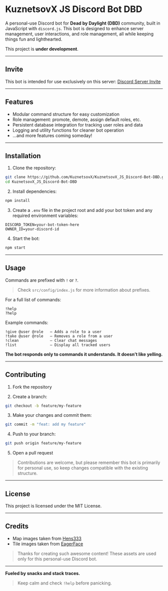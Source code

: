 # KuznetsovX JS Discord Bot DBD

A personal-use Discord bot for **Dead by Daylight (DBD)** community, built in JavaScript with `discord.js`.
This bot is designed to enhance server management, user interactions, and role management, all while keeping things fun and lighthearted.

This project is **under development**.

---

## Invite

This bot is intended for use exclusively on this server:
[Discord Server Invite](https://discord.com/invite/VRR5X8ZdXB)

---

## Features

- Modular command structure for easy customization
- Role management: promote, demote, assign default roles, etc.
- Persistent database integration for tracking user roles and data
- Logging and utility functions for cleaner bot operation
- …and more features coming someday!

---

## Installation

1. Clone the repository:

```bash
git clone https://github.com/KuznetsovX/KuznetsovX_JS_Discord-Bot-DBD.git
cd KuznetsovX_JS_Discord-Bot-DBD
```

2. Install dependencies:

```bash
npm install
```

3. Create a `.env` file in the project root and add your bot token and any required environment variables:

```
DISCORD_TOKEN=your-bot-token-here
OWNER_ID=your-discord-id
```

4. Start the bot:

```bash
npm start
```

---

## Usage

Commands are prefixed with `!` or `?`.

> Check `src/config/index.js` for more information about prefixes.

For a full list of commands:

```
!help
?help
```

Example commands:

```
!give @user @role   – Adds a role to a user
!take @user @role   – Removes a role from a user
!clean              – Clear chat messages
!list               – Display all tracked users
```

**The bot responds only to commands it understands. It doesn’t like yelling.**

---

## Contributing

1. Fork the repository

2. Create a branch:

```bash
git checkout -b feature/my-feature
```

3. Make your changes and commit them:

```bash
git commit -m "feat: add my feature"
```

4. Push to your branch:

```bash
git push origin feature/my-feature
```

5. Open a pull request

> Contributions are welcome, but please remember this bot is primarily for personal use, so keep changes compatible with the existing structure.

---

## License

This project is licensed under the MIT License.

---

## Credits

- Map images taken from [Hens333](https://hens333.com/callouts)
- Tile images taken from [EagerFace](https://steamcommunity.com/sharedfiles/filedetails/?id=2904838739)

> Thanks for creating such awesome content! These assets are used only for this personal-use Discord bot.

---

**Fueled by snacks and stack traces.**
> Keep calm and check `!help` before panicking.
